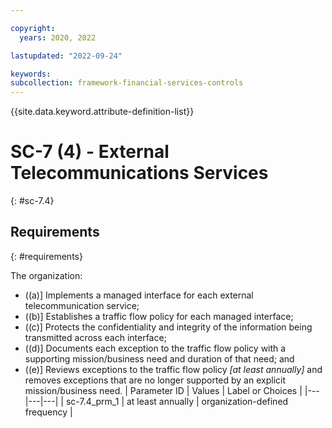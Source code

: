 ```yaml
---

copyright:
  years: 2020, 2022

lastupdated: "2022-09-24"

keywords: 
subcollection: framework-financial-services-controls
---
```


{{site.data.keyword.attribute-definition-list}}

         
# SC-7 (4) - External Telecommunications Services
{: #sc-7.4}

## Requirements
{: #requirements}

The organization:

- ((a)\] Implements a managed interface for each external telecommunication service;
- ((b)\] Establishes a traffic flow policy for each managed interface;
- ((c)\] Protects the confidentiality and integrity of the information being transmitted across each interface;
- ((d)\] Documents each exception to the traffic flow policy with a supporting mission/business need and duration of that need; and
- ((e)\] Reviews exceptions to the traffic flow policy _[at least annually]_ and removes exceptions that are no longer supported by an explicit mission/business need.
| Parameter ID | Values | Label or Choices |
|---|---|---|
| sc-7.4_prm_1 | at least annually | organization-defined frequency |

